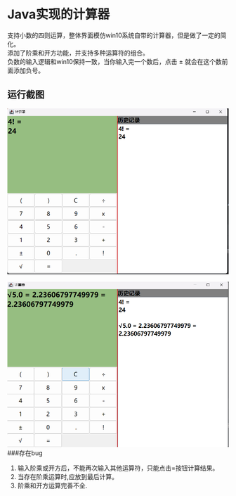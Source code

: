 # Java实现的计算器

支持小数的四则运算，整体界面模仿win10系统自带的计算器，但是做了一定的简化。  
添加了阶乘和开方功能，并支持多种运算符的组合。  
负数的输入逻辑和win10保持一致，当你输入完一个数后，点击 ± 就会在这个数前面添加负号。  
## 运行截图
![截图1](1.png)  

![截图2](2.png)  
###存在bug

1. 输入阶乘或开方后，不能再次输入其他运算符，只能点击=按钮计算结果。
2. 当存在阶乘运算时,应放到最后计算。
3. 阶乘和开方运算完善不全.
